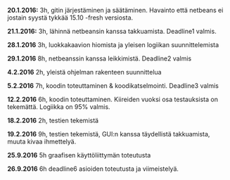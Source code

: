 **20.1.2016:** 3h, gitin järjestäminen ja säätäminen. Havainto että netbeans ei jostain syystä tykkää 15.10 -fresh versiosta.

**21.1.2016:** 3h, lähinnä netbeansin kanssa takkuamista. Deadline1 valmis.

**28.1.2016** 3h, luokkakaavion hiomista ja yleisen logiikan suunnittelemista

**29.1.2016** 8h, netbeanssin kanssa leikkimistä. Deadline2 valmis

**4.2.2016** 2h, yleistä ohjelman rakenteen suunnittelua

**5.2.2016** 7h, koodin toteuttaminen & koodikatselmointi. Deadline3 valmis

**12.2.2016** 6h, koodin toteuttaminen. Kiireiden vuoksi osa testauksista on tekemättä. Logiikka on 95% valmis.

**18.2.2016** 2h, testien tekemistä

**19.2.2016** 9h, testien tekemistä, GUI:n kanssa täydellistä takkuamista, muuta kivaa ihmettelyä.

**25.9.2016** 5h graafisen käyttöliittymän toteutusta

**26.9.2016** 6h deadline6 asioiden toteutusta ja viimeistelyä.

